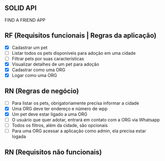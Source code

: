 ## SOLID API

FIND A FRIEND APP

## RF (Requisitos funcionais | Regras da aplicação)

- [x] Cadastrar um pet
- [ ] Listar todos os pets disponíveis para adoção em uma cidade
- [ ] Filtrar pets por suas características
- [x] Visualizar detalhes de um pet para adoção
- [x] Cadastrar como uma ORG
- [x] Logar como uma ORG

## RN (Regras de negócio)

- [ ] Para listar os pets, obrigatoriamente precisa informar a cidade
- [x] Uma ORG deve ter endereço e número de wpp
- [x] Um pet deve estar ligado a uma ORG
- [ ] O usuário que quer adotar, entrará em contato com a ORG via Whatsapp
- [ ] Todos os filtros, além da cidade, são opcionais
- [ ] Para uma ORG acessar a aplicação como admin, ela precisa estar logada

## RN (Requisitos não funcionais)
